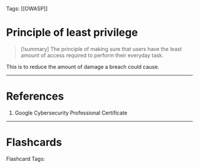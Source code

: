 Tags: [[OWASP]]
# Principle of least privilege

> [!summary] 
> The principle of making sure that users have the least amount of access required to perform their everyday task.

This is to reduce the amount of damage a breach could cause.

---
# References

1. Google Cybersecurity Professional Certificate

---
# Flashcards

Flashcard Tags: 